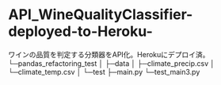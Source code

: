 # API_WineQualityClassifier-deployed-to-Heroku-
ワインの品質を判定する分類器をAPI化。Herokuにデプロイ済。
└─pandas_refactoring_test
   │
   ├─data
   │  ├─climate_precip.csv
   │  └─climate_temp.csv
   │
   └─test
      ├─main.py
      └─test_main3.py
